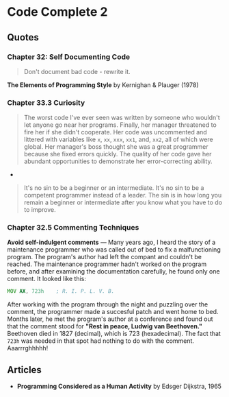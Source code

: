 # Code Complete 2

## Quotes

### Chapter 32: Self Documenting Code

> Don't document bad code - rewrite it.

**The Elements of Programming Style** by Kernighan & Plauger (1978)

### Chapter 33.3 Curiosity

> The worst code I've ever seen was written by someone who wouldn't let anyone go near her programs. Finally, her manager threatened to fire her if she didn't cooperate. Her code was uncommented and littered with variables like `x`, `xx`, `xxx`, `xx1`, and, `xx2`, all of which were global. Her manager's boss thought she was a great programmer because she fixed errors quickly. The quality of her code gave her abundant opportunities to demonstrate her error-correcting ability.

-

> It's no sin to be a beginner or an intermediate. It's no sin to be a competent programmer instead of a leader. The sin is in how long you remain a beginner or intermediate after you know what you have to do to improve.

### Chapter 32.5 Commenting Techniques

**Avoid self-indulgent comments** &#8212; Many years ago, I heard the story of a maintenance programmer who was called out of bed to fix a malfunctioning program. The program's author had left the compant and couldn't be reached. The maintenance programmer hadn't worked on the program before, and after examining the documentation carefully, he found only one comment. It looked like this:  

```asm
MOV AX, 723h	; R. I. P. L. V. B.
```

After working with the program through the night and puzzling over the comment, the programmer made a succesful patch and went home to bed. Months later, he met the program's author at a conference and found out that the comment stood for **"Rest in peace, Ludwig van Beethoven."** Beethoven died in 1827 (decimal), which is 723 (hexadecimal). The fact that `723h` was needed in that spot had nothing to do with the comment. Aaarrrghhhhh!

## Articles

* **Programming Considered as a Human Activity** by Edsger Dijkstra, 1965
